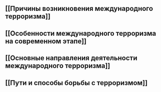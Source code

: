 ## [[Причины возникновения международного терроризма]]
## [[Особенности международного терроризма на современном этапе]]
## [[Основные направления деятельности международного терроризма]] 
## [[Пути и способы борьбы с терроризмом]]